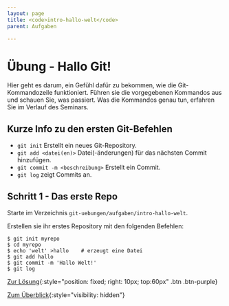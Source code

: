 ```yaml
---
layout: page
title: <code>intro-hallo-welt</code>
parent: Aufgaben

---
```

# Übung - Hallo Git!

Hier geht es darum, ein Gefühl dafür zu bekommen,
wie die Git-Kommandozeile funktioniert.
Führen sie die vorgegebenen Kommandos aus und schauen Sie,
was passiert.
Was die Kommandos genau tun, erfahren Sie im Verlauf des Seminars.

## Kurze Info zu den ersten Git-Befehlen

* `git init` Erstellt ein neues Git-Repository.
* `git add <datei(en)>` Datei(-änderungen) für das nächsten Commit hinzufügen.
* `git commit -m <beschreibung>` Erstellt ein Commit.
* `git log` zeigt Commits an.


<!--UEB-Hallo Git!--><h2>Schritt 1 - Das erste Repo</h2>

Starte im Verzeichnis `git-uebungen/aufgaben/intro-hallo-welt`.

Erstellen sie ihr erstes Repository mit den folgenden Befehlen:

    $ git init myrepo
    $ cd myrepo
    $ echo 'welt' >hallo    # erzeugt eine Datei
    $ git add hallo
    $ git commit -m 'Hallo Welt!'
    $ git log

[Zur Lösung](loesung-intro-hallo-welt.html){:style="position: fixed; right: 10px; top:60px" .btn .btn-purple}

[Zum Überblick](../../ueberblick.html){:style="visibility: hidden"}

